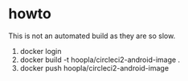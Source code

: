# howto
This is not an automated build as they are so slow.


1. docker login
2. docker build -t hoopla/circleci2-android-image .
3. docker push hoopla/circleci2-android-image
